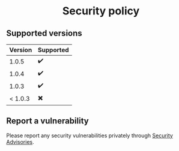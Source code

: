 <h1 align="center">Security policy</h1>

## Supported versions

| Version | Supported |
| ------- | --------- |
| 1.0.5   | ✔️        |
| 1.0.4   | ✔️        |
| 1.0.3   | ✔️        |
| < 1.0.3 | ✖️        |

## Report a vulnerability

Please report any security vulnerabilities privately through
[Security Advisories](https://github.com/LuisFerLCC/vscode-rimraf/security/advisories/new).
